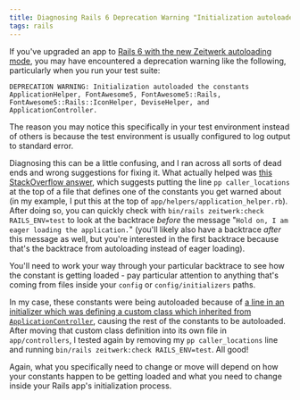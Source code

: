 ```yaml
---
title: Diagnosing Rails 6 Deprecation Warning "Initialization autoloaded the constants"
tags: rails
---
```

If you've upgraded an app to [Rails 6 with the new Zeitwerk autoloading mode](https://guides.rubyonrails.org/autoloading_and_reloading_constants.html), you may have encountered a deprecation warning like the following, particularly when you run your test suite:

```
DEPRECATION WARNING: Initialization autoloaded the constants ApplicationHelper, FontAwesome5, FontAwesome5::Rails, FontAwesome5::Rails::IconHelper, DeviseHelper, and ApplicationController.
```

The reason you may notice this specifically in your test environment instead of others is because the test environment is usually configured to log output to standard error.

Diagnosing this can be a little confusing, and I ran across all sorts of dead ends and wrong suggestions for fixing it. What actually helped was [this StackOverflow answer](https://stackoverflow.com/a/66427161), which suggests putting the line `pp caller_locations` at the top of a file that defines one of the constants you get warned about (in my example, I put this at the top of `app/helpers/application_helper.rb`). After doing so, you can quickly check with `bin/rails zeitwerk:check RAILS_ENV=test` to look at the backtrace *before* the message "`Hold on, I am eager loading the application.`" (you'll likely also have a backtrace *after* this message as well, but you're interested in the first backtrace because that's the backtrace from autoloading instead of eager loading).

You'll need to work your way through your particular backtrace to see how the constant is getting loaded - pay particular attention to anything that's coming from files inside your `config` or `config/initializers` paths.

In my case, these constants were being autoloaded because of [a line in an initializer which was defining a custom class which inherited from `ApplicationController`](https://gorails.com/episodes/devise-hotwire-turbo), causing the rest of the constants to be autoloaded. After moving that custom class definition into its own file in `app/controllers`, I tested again by removing my `pp caller_locations` line and running `bin/rails zeitwerk:check RAILS_ENV=test`. All good!

Again, what you specifically need to change or move will depend on how your constants happen to be getting loaded and what you need to change inside your Rails app's initialization process.
